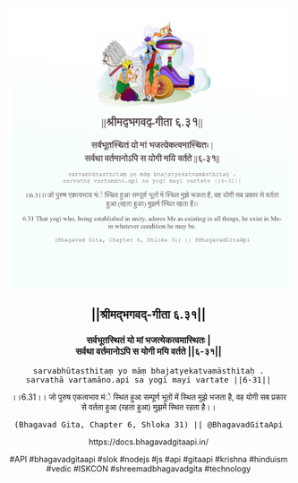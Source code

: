 <img src="../../asset/BG_6_31.png"/>
<center><h2>||श्रीमद्‍भगवद्‍-गीता ६.३१||</h2>
<h3>सर्वभूतस्थितं यो मां भजत्येकत्वमास्थितः |<br/>सर्वथा वर्तमानोऽपि स योगी मयि वर्तते ||६-३१||</h3>
<pre>sarvabhūtasthitaṃ yo māṃ bhajatyekatvamāsthitaḥ .<br/>sarvathā vartamāno.api sa yogī mayi vartate ||6-31||</pre>
<p>।।6.31।। जो पुरुष एकत्वभाव मंे स्थित हुआ सम्पूर्ण भूतों में स्थित मुझे भजता है, वह योगी सब प्रकार से वर्तता हुआ (रहता हुआ) मुझमें स्थित रहता है।।</p>
<pre>(Bhagavad Gita, Chapter 6, Shloka 31) || @BhagavadGitaApi</pre><p>https://docs.bhagavadgitaapi.in/</p><p>#API #bhagavadgitaapi #slok #nodejs #js #api #gitaapi #krishna #hinduism #vedic #ISKCON #shreemadbhagavadgita #technology</p></center>